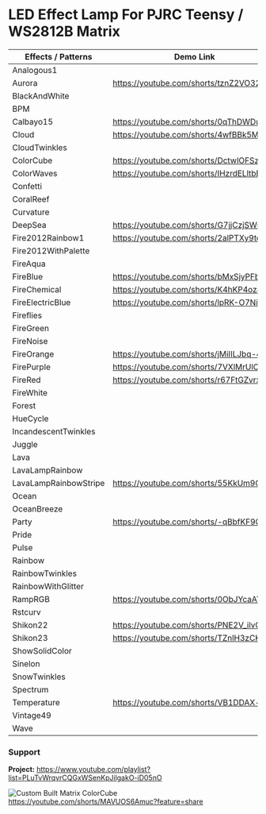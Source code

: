 # LED Effect Lamp For PJRC Teensy / WS2812B Matrix

| Effects / Patterns    	| Demo Link                              	|
|-----------------------	|----------------------------------------	|
| Analogous1            	|                                        	|
| Aurora                	| https://youtube.com/shorts/tznZ2VO32Hc  	|
| BlackAndWhite         	|                                        	|
| BPM                   	|                                        	|
| Calbayo15             	| https://youtube.com/shorts/0qThDWDu8_c   	|
| Cloud                 	| https://youtube.com/shorts/4wfBBk5MDZU   	|
| CloudTwinkles         	|                                        	|
| ColorCube             	| https://youtube.com/shorts/DctwlOFSzhI   	|
| ColorWaves            	| https://youtube.com/shorts/IHzrdELltbE   	|
| Confetti              	|                                        	|
| CoralReef             	|                                        	|
| Curvature             	|                                        	|
| DeepSea               	| https://youtube.com/shorts/G7jjCzjSWsY   	|
| Fire2012Rainbow1      	| https://youtube.com/shorts/2alPTXy9td4  	|
| Fire2012WithPalette   	|                                        	|
| FireAqua              	|                                        	|
| FireBlue              	| https://youtube.com/shorts/bMxSjyPFbNc   	|
| FireChemical          	| https://youtube.com/shorts/K4hKP4ozJ5w   	|
| FireElectricBlue      	| https://youtube.com/shorts/lpRK-O7NiRo 	|
| Fireflies             	|                                        	|
| FireGreen             	|                                        	|
| FireNoise             	|                                        	|
| FireOrange            	| https://youtube.com/shorts/jMiIILJbq-4   	|
| FirePurple            	| https://youtube.com/shorts/7VXlMrUlCOM   	|
| FireRed               	| https://youtube.com/shorts/r67FtGZvrxc   	|
| FireWhite             	|                                        	|
| Forest                	|                                        	|
| HueCycle              	|                                        	|
| IncandescentTwinkles  	|                                        	|
| Juggle                	|                                        	|
| Lava                  	|                                        	|
| LavaLampRainbow       	|                                        	|
| LavaLampRainbowStripe 	| https://youtube.com/shorts/55KkUm9QyAU   	|
| Ocean                 	|                                        	|
| OceanBreeze           	|                                        	|
| Party                 	| https://youtube.com/shorts/-qBbfKF9O6U   	|
| Pride                 	|                                        	|
| Pulse                 	|                                        	|
| Rainbow               	|                                        	|
| RainbowTwinkles       	|                                        	|
| RainbowWithGlitter    	|                                        	|
| RampRGB               	| https://youtube.com/shorts/0ObJYcaAYPE   	|
| Rstcurv               	|                                        	|
| Shikon22              	| https://youtube.com/shorts/PNE2V_ilvOU  	|
| Shikon23              	| https://youtube.com/shorts/TZnlH3zCKJE   	|
| ShowSolidColor        	|                                        	|
| Sinelon               	|                                        	|
| SnowTwinkles          	|                                        	|
| Spectrum              	|                                        	|
| Temperature           	| https://youtube.com/shorts/VB1DDAX-vIg   	|
| Vintage49             	|                                        	|
| Wave                  	|                                        	|

### Support
**Project:** https://www.youtube.com/playlist?list=PLuTvWrqvrCQGxWSenKpJilgakO-iD05nO

![Custom Built Matrix ColorCube](https://github.com/MakingThingsWithLEDs/LEDEffectLampProject/assets/77110859/feb55dd8-526e-4138-854d-6e4be939efe4)
https://youtube.com/shorts/MAVUOS6Amuc?feature=share
